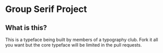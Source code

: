Group Serif Project
=========

## What is this?

This is a typeface being built by members of a typography club. Fork it all you want but the core typeface will be limited in the pull requests. 